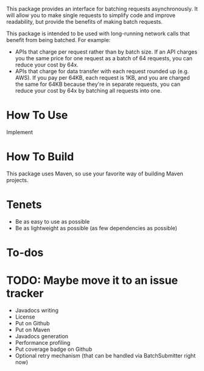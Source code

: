 This package provides an interface for batching requests asynchronously.  It will allow you to make single requests
to simplify code and improve readability, but provide the benefits of making batch requests.

This package is intended to be used with long-running network calls that benefit from being batched.  For example:
* APIs that charge per request rather than by batch size.  If an API charges you the same price for one request as
a batch of 64 requests, you can reduce your cost by 64x.
* APIs that charge for data transfer with each request rounded up (e.g. AWS).  If you pay per 64KB, each request is 1KB,
and you are charged the same for 64KB because they're in separate requests, you can reduce your cost by 64x by batching
all requests into one.

# How To Use
Implement

# How To Build
This package uses Maven, so use your favorite way of building Maven projects.

# Tenets
* Be as easy to use as possible
* Be as lightweight as possible (as few dependencies as possible)

# To-dos
# TODO: Maybe move it to an issue tracker
* Javadocs writing
* License
* Put on Github
* Put on Maven
* Javadocs generation
* Performance profiling
* Put coverage badge on Github
* Optional retry mechanism (that can be handled via BatchSubmitter right now)